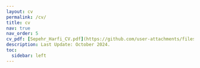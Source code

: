 ```yaml
---
layout: cv
permalink: /cv/
title: cv
nav: true
nav_order: 5
cv_pdf: [Sepehr_Harfi_CV.pdf](https://github.com/user-attachments/files/17250505/Sepehr_Harfi_CV.pdf)
description: Last Update: October 2024.
toc:
  sidebar: left
---
```


